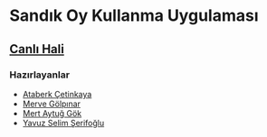 # Sandık Oy Kullanma Uygulaması

## [Canlı Hali](https://sandik.vercel.app/)

### Hazırlayanlar
- [Ataberk Çetinkaya](https://github.com/ataberkcetinkaya)
- [Merve Gölpınar](https://github.com/mervegolpinar)
- [Mert Aytuğ Gök](https://github.com/mertaytuggok)
- [Yavuz Selim Şerifoğlu](https://github.com/serifselim)
